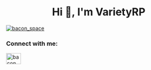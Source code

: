 <h1 align="center">Hi 👋, I'm VarietyRP</h1>
<p align="left"> <a href="https://twitter.com/bacon_space" target="blank"><img src="https://img.shields.io/twitter/follow/bacon_space?logo=twitter&style=for-the-badge" alt="bacon_space" /></a> </p>

<h3 align="left">Connect with me:</h3>
<p align="left">
<a href="https://twitter.com/bacon_space" target="blank"><img align="center" src="https://raw.githubusercontent.com/rahuldkjain/github-profile-readme-generator/master/src/images/icons/Social/twitter.svg" alt="bacon_space" height="30" width="40" /></a>
</p>
